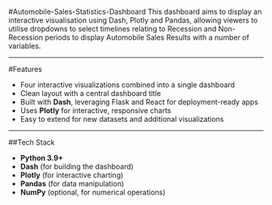 #Automobile-Sales-Statistics-Dashboard
This dashboard aims to display an interactive visualisation using Dash, Plotly and Pandas, allowing viewers to utilise dropdowns to select timelines relating to Recession and Non-Recession periods to display Automobile Sales Results with a number of variables. 

---

#Features
- Four interactive visualizations combined into a single dashboard
- Clean layout with a central dashboard title
- Built with **Dash**, leveraging Flask and React for deployment-ready apps
- Uses **Plotly** for interactive, responsive charts
- Easy to extend for new datasets and additional visualizations

---

##Tech Stack
- **Python 3.9+**
- **Dash** (for building the dashboard)
- **Plotly** (for interactive charting)
- **Pandas** (for data manipulation)
- **NumPy** (optional, for numerical operations)


